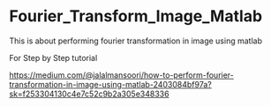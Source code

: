 # Fourier_Transform_Image_Matlab
This is about performing fourier transformation in image using matlab

For Step by Step tutorial

https://medium.com/@jalalmansoori/how-to-perform-fourier-transformation-in-image-using-matlab-2403084bf97a?sk=f253304130c4e7c52c9b2a305e348336
